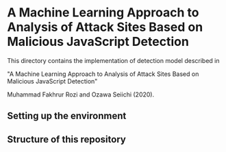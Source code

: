 # A Machine Learning Approach to Analysis of Attack Sites Based on Malicious JavaScript Detection
This directory contains the implementation of detection model described in

"A Machine Learning Approach to Analysis of Attack Sites Based on Malicious JavaScript Detection"

Muhammad Fakhrur Rozi and Ozawa Seiichi (2020).

## Setting up the environment
## Structure of this repository
